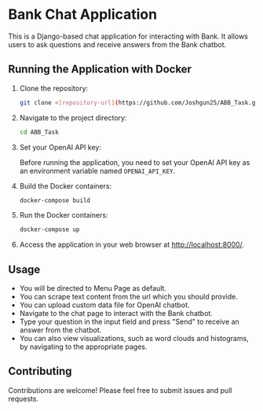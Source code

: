 # Bank Chat Application

This is a Django-based chat application for interacting with Bank. It allows users to ask questions and receive answers from the Bank chatbot.

## Running the Application with Docker

1. Clone the repository:

    ```bash
    git clone <[repository-url](https://github.com/Joshgun25/ABB_Task.git)>
    ```

2. Navigate to the project directory:

    ```bash
    cd ABB_Task
    ```
    
3. Set your OpenAI API key:

    Before running the application, you need to set your OpenAI API key as an environment variable named `OPENAI_API_KEY`.
   
5. Build the Docker containers:

    ```bash
    docker-compose build
    ```
    
6. Run the Docker containers:

    ```bash
    docker-compose up
    ```

7. Access the application in your web browser at [http://localhost:8000/](http://localhost:8000/).

## Usage
- You will be directed to Menu Page as default.
- You can scrape text content from the url which you should provide.
- You can upload custom data file for OpenAI chatbot.
- Navigate to the chat page to interact with the Bank chatbot.
- Type your question in the input field and press "Send" to receive an answer from the chatbot.
- You can also view visualizations, such as word clouds and histograms, by navigating to the appropriate pages.

## Contributing

Contributions are welcome! Please feel free to submit issues and pull requests.
